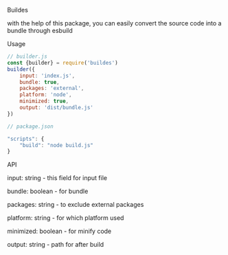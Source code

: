Buildes

with the help of this package, you can easily convert the source code into a bundle through esbuild

Usage

```javascript
// builder.js
const {builder} = require('buildes')
builder({
	input: 'index.js',
	bundle: true,
	packages: 'external',
	platform: 'node',
	minimized: true,
	output: 'dist/bundle.js'
})

// package.json

"scripts": {
	"build": "node build.js"
}

```

API

input: string - this field for input file

bundle: boolean - for bundle

packages: string - to exclude external packages

platform: string - for which platform used

minimized: boolean - for minify code

output: string - path for after build
